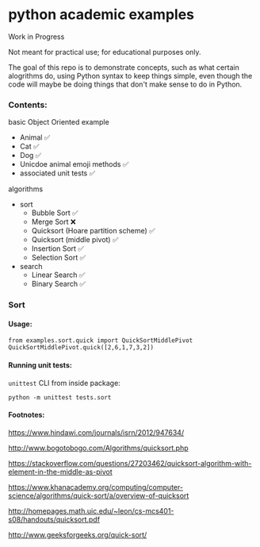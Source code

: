 # python academic examples
Work in Progress

Not meant for practical use; for educational purposes only.

The goal of this repo is to demonstrate concepts, such as what certain alogrithms do,
using Python syntax to keep things simple,
even though the code will maybe be doing things that don't make sense to do in Python.

### Contents:

basic Object Oriented example
- Animal :white_check_mark:
- Cat :white_check_mark:
- Dog :white_check_mark:
- Unicdoe animal emoji methods :white_check_mark:
- associated unit tests :white_check_mark:

algorithms
- sort
  - Bubble Sort :white_check_mark:
  - Merge Sort :x:
  - Quicksort (Hoare partition scheme) :white_check_mark:
  - Quicksort (middle pivot) :white_check_mark:
  - Insertion Sort :white_check_mark:
  - Selection Sort :white_check_mark:
- search
  - Linear Search :white_check_mark:
  - Binary Search :white_check_mark:

### Sort

#### Usage:

    from examples.sort.quick import QuickSortMiddlePivot
    QuickSortMiddlePivot.quick([2,6,1,7,3,2])

#### Running unit tests:
`unittest` CLI from inside package:

    python -m unittest tests.sort

#### Footnotes:

https://www.hindawi.com/journals/isrn/2012/947634/

http://www.bogotobogo.com/Algorithms/quicksort.php

https://stackoverflow.com/questions/27203462/quicksort-algorithm-with-element-in-the-middle-as-pivot

https://www.khanacademy.org/computing/computer-science/algorithms/quick-sort/a/overview-of-quicksort

http://homepages.math.uic.edu/~leon/cs-mcs401-s08/handouts/quicksort.pdf

http://www.geeksforgeeks.org/quick-sort/
